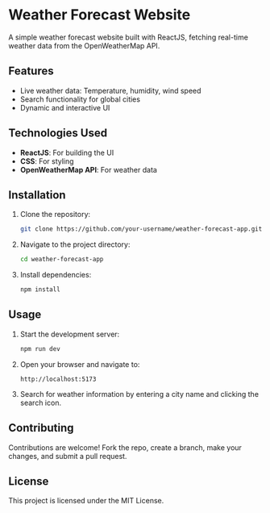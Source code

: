 # Weather Forecast Website

A simple weather forecast website built with ReactJS, fetching real-time weather data from the OpenWeatherMap API.

## Features
- Live weather data: Temperature, humidity, wind speed
- Search functionality for global cities
- Dynamic and interactive UI

## Technologies Used
- **ReactJS**: For building the UI
- **CSS**: For styling
- **OpenWeatherMap API**: For weather data

## Installation
1. Clone the repository:
    ```sh
    git clone https://github.com/your-username/weather-forecast-app.git
    ```
2. Navigate to the project directory:
    ```sh
    cd weather-forecast-app
    ```
3. Install dependencies:
    ```sh
    npm install
    ```

## Usage
1. Start the development server:
    ```sh
    npm run dev
    ```
2. Open your browser and navigate to:
    ```
    http://localhost:5173
    ```
3. Search for weather information by entering a city name and clicking the search icon.

## Contributing
Contributions are welcome! Fork the repo, create a branch, make your changes, and submit a pull request.

## License
This project is licensed under the MIT License.
